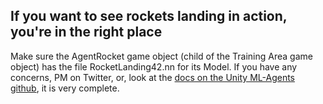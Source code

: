 ## If you want to see rockets landing in action, you're in the right place

Make sure the AgentRocket game object (child of the Training Area game object) has the file RocketLanding42.nn for its Model.
If you have any concerns, PM on Twitter, or, look at the [docs on the Unity ML-Agents github](https://github.com/Unity-Technologies/ml-agents/tree/master/docs), it is very complete.
